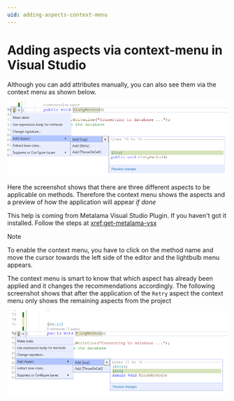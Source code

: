 ```yaml
---
uid: adding-aspects-context-menu
---
```


# Adding aspects via context-menu in Visual Studio 
Although you can add attributes manually, you can also see them via the context menu as shown below. 

![Context_menu_offers_aspects](../images/add_aspect_via_context_menu.png)

Here the screenshot shows that there are three different aspects to be applicable on methods. Therefore the context menu shows the aspects and a preview of how the application will appear _if done_

This help is coming from Metalama Visual Studio Plugin. If you haven't got it installed. Follow the steps at <xref:get-metalama-vsx>

> [!NOTE]
> To enable the context menu, you have to click on the method name and move the cursor towards the left side of the editor and the lightbulb menu appears. 


The context menu is smart to know that which aspect has already been applied and it changes the recommendations accordingly. The following screenshot shows that after the application of the `Retry` aspect the context menu only shows the remaining aspects from the project 

![Sucecssive_application_of_aspects_via_context_menu](../images/successive_application_aspects_via_context_menu.png)